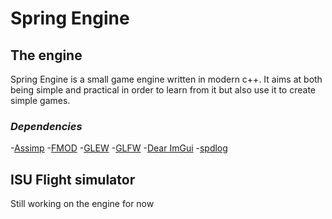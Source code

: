 # Spring Engine

## **The engine**

Spring Engine is a small game engine written in modern c++. It aims at both being simple and practical in order to learn from it but also use it to create simple games.

### *Dependencies*
-[Assimp](http://assimp.org/)
-[FMOD](https://www.fmod.com/)
-[GLEW](https://github.com/nigels-com/glew)
-[GLFW](https://www.glfw.org/)
-[Dear ImGui](https://github.com/ocornut/imgui)
-[spdlog](https://github.com/gabime/spdlog)


## **ISU Flight simulator**

Still working on the engine for now